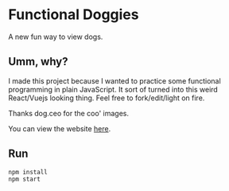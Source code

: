 # Functional Doggies

A new fun way to view dogs.

## Umm, why?

I made this project because I wanted to practice some functional programming in plain JavaScript. It sort of turned into this weird React/Vuejs looking thing. Feel free to fork/edit/light on fire.

Thanks dog.ceo for the coo' images.

You can view the website [here](https://patrickeddy.github.io/functional-doggies/).

## Run

```
npm install
npm start
```
